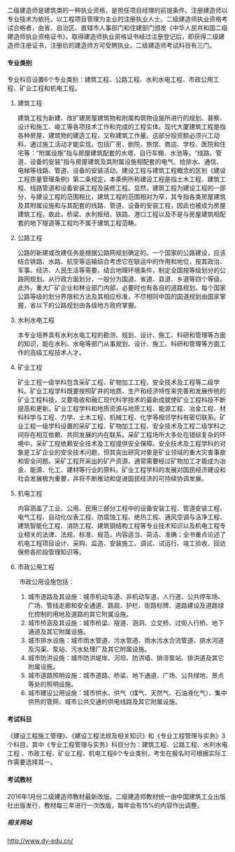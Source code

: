 二级建造师是建筑类的一种执业资格，是担任项目经理的前提条件。注册建造师以专业技术为依托，以工程项目管理为主业的注册执业人士。二级建造师执业资格考试合格者，由省、自治区、直辖市人事部门和住建部门颁发《中华人民共和国二级建造师执业资格证书》。取得建造师执业资格证书经过注册登记后，即获得二级建造师注册证书，注册后的建造师方可受聘执业。二级建造师考试科目有三门。



#### 专业类别

专业科目设置6个专业类别：建筑工程、公路工程、水利水电工程、市政公用工程、矿业工程和机电工程。

1. 建筑工程

   ​		建筑工程为新建、改扩建房屋建筑物和附属构筑物设施所进行的规划、甚察、设计和施工、峻工等各项技术工作和完成的工程实体。现代大厦建筑工程是指各种房屋、建筑物的建造工程，又称建筑工作量。这部分投资额必须兴工动料，通过施工活动才能实现。包括厂房、剧院、旅馆、商店、学校、医院和住宅等：“附属设施”指与房屋建筑配套的水塔、自行车棚、水池等。“线路、管道、设备的安装”指与房屋建筑及其附属设施相配套的电气、给排水、通信、电梯等线路、管道、设备的安装活动。建设工程与建筑工程概念的区别《建设工程质量管理条例》第二条规定，本条例所称建设工程是指土木工程、建筑工程、线路管道和设备安装工程及装修工程。显然，建筑工程为建设工程的一部分，与建设工程的范围相比，建筑工程的范围相对为窄，其专指各类房屋建筑及其附属设施和与其配套的线路、管道、设备的安装工程，因此也被成为房屋建筑工程。故此，桥梁、水利枢纽、铁路、港口工程以及不是与房屋建筑相配套的地下隧道等工程均不属于建筑工程范畴。

2. 公路工程

   ​		公路的新建或改建任务是根据公路网规划确定的。一个国家的公路建设，应该结合铁路、水路、航空等运输综合考虑它在联运中的作用和地位，按其政治、军事、经济、人民生活等需要，结合地理环境条件，制定全国按等级划分的公路网规划。从行政方面划分，一般分为国道、省道、县道、乡道等四个等级。此外，重大厂矿企业和林业部门内部，必要时也有各自的道路规划。每个国家公路等级的划分界限和方法及其相应标准，不尽相同中国的国道规划由国家掌握，省以下的公路规划由各级地方政府掌握。

3. 水利水电工程

   ​		本专业培养具有水利水电工程的勘测、规划、设计、施工、科研和管理等方面的知识，能在水利、水电等部门从事规划、设计、施工、科研和管理等方面工作的高级工程技术人才。

4. 矿业工程

   ​		矿业工程一级学科包含采矿工程、矿物加工工程、安全技术及工程等二级学科。矿业工程学科既要按照矿井的地质、生产和经济特性来完善和发展传统的矿业工程科技，又要吸收和融汇现代科学技术的最新成就使矿业工程科技不断提高和更新。矿业工程学科和地质资源与地质工程、能源工程、冶金工程、材料科学与工程、力学、土木工程、机械工程、化学等相邻学科有密切联系。矿业工程一级学科设置的采矿工程、矿物加工工程、安全技术及工程二级学科之间存在相互依赖、共同发展的内在联系。采矿工程场所大多处在错综复杂的环境中，采矿工程依赖安全技术及工程提供安全保障。安全技术及工程学科的对象是工矿企业的安全技术问题，但其突出研究对象是矿业领域的重大灾害事故和安全问题。采矿工程开采出的矿产资源，通常需要经过矿物加工才能成为冶金、能源、化工、建材等行业的原料。矿业工程学科的发展对国民经济建设和社会发展极为重要，并将不断推动和促进国民经济的可持续协调发展。

5. 机电工程

   ​		内容涵盖了工业、公用、民用三部分工程中的设备安装工程、管道安装工程、电气工程、自动化仪表工程、防腐蚀工程、绝热工程、通风空调与洁净工程、建筑智能化工程、消防工程、建筑钢结构工程等专业技术知识以及机电工程专业相关的法律、法规、标准、规范，内容适当、简洁、准确；全书重点论述了机电工程项目设计、采购、监造、安装施工、调试、试运行、竣工验收、回访保修各阶段管理知识等。

6. 市政公用工程

   ​		市政公用设施包括：

   1. 城市道路及其设施：城市机动车道、非机动车道、人行道、公共停车场、广场、管线走廊和安全通道、路肩、护栏、街路标牌、道路建设及道路绿化控制的用地及道路的其它附属设施。
   2. 城市桥涵及其设施：城市桥梁、隧道、涵洞、立交桥、过街人行桥、地下通道及其它附属设施。
   3. 城市排水设施：城市雨水管道、污水管道、雨水污水合流管道、排水河道及沟渠、泵站、污水处理厂及其它附属设施。
   4. 城市防洪设施：城市防洪堤岸、河坝、防洪墙、排涝泵站、排洪道及其它附属设施。
   5. 城市道路照明设施：城市道路、桥梁、地下通道、广场、公共绿地、景点等处的照明设施。
   6. 城市建设公用设施：城市供水、供气（煤气、天然气、石油液化气）、集中供热的管网、城市公共交通的供电线路及其它附属设施。



#### 考试科目

《建设工程施工管理》、《建设工程法规及相关知识》和《专业工程管理与实务》3个科目，其中《专业工程管理与实务》科目分为：建筑工程、公路工程、水利水电工程 、市政工程、矿业工程、机电工程6个专业类别，考生在报名时可根据实际工作需要选择其一。



#### 考试教材

2016年1月份二级建造师教材最新改版。二级建造师教材统一由中国建筑工业出版社出版发行，教材每三年进行一次改版，每年会有15%的内容作出调整。





##### 相关网站

http://www.dy-edu.cn/